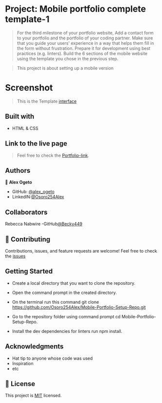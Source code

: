 # Project: Mobile portfolio complete template-1

> For the third milestone of your portfolio website,
> Add a contact form to your portfolio and the portfolio of your coding partner.
> Make sure that you guide your users' experience in a way that helps them fill in the form without frustration.
> Prepare it for development using best practices (e.g. linters).
> Build the 6 sections of the mobile website using the template you chose in the previous step.

> This project is about setting up a mobile version

# Screenshot

> This is the Template [interface](portfolio-images/Template%201-Mobile-Main.jpg)

## Built with

- HTML & CSS

## Link to the live page

> Feel free to check the [Portfolio-link](https://github.com/Osoro254Alex/Mobile-Portfolio-Setup-Repo).

## Authors

👤 **Alex Ogeto**

- GitHub: [@alex_ogeto](https://github.com/Osoro254Alex)
- LinkedIN:[@Osoro254Alex](https://www.linkedin.com/feed/)

## Collaborators
Rebecca Nabwire
-GitHub[@Becky449](https://github.com/Becky449)

## 🤝 Contributing

Contributions, issues, and feature requests are welcome!
Feel free to check the [issues](https://github.com/Osoro254Alex/Mobile-Portfolio-Setup-Repo/issues)

## Getting Started

- Create a local directory that you want to clone the repository.

- Open the command prompt in the created directory.

- On the terminal run this command git clone https://github.com/Osoro254Alex/Mobile-Portfolio-Setup-Repo.git

- Go to the repository folder using command prompt cd Mobile-Portfolio-Setup-Repo.

- Install the dev dependencies for linters run npm install.

## Acknowledgments

- Hat tip to anyone whose code was used
- Inspiration
- etc

## 📝 License

This project is [MIT](./MIT.md) licensed.
